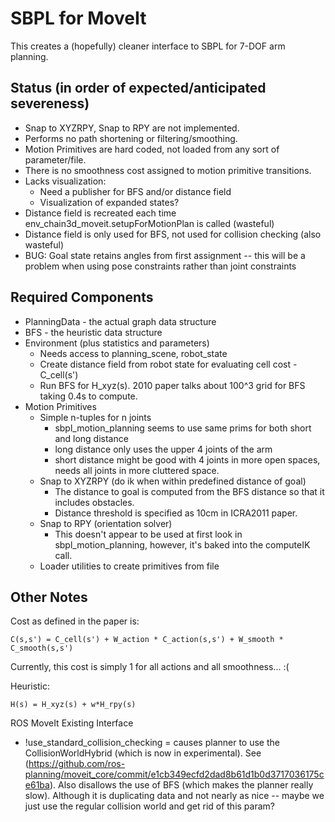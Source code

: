 # SBPL for MoveIt

This creates a (hopefully) cleaner interface to SBPL for 7-DOF arm planning.

## Status (in order of expected/anticipated severeness)
 * Snap to XYZRPY, Snap to RPY are not implemented.
 * Performs no path shortening or filtering/smoothing.
 * Motion Primitives are hard coded, not loaded from any sort of parameter/file.
 * There is no smoothness cost assigned to motion primitive transitions.
 * Lacks visualization:
   * Need a publisher for BFS and/or distance field
   * Visualization of expanded states?
 * Distance field is recreated each time env_chain3d_moveit.setupForMotionPlan is called (wasteful)
 * Distance field is only used for BFS, not used for collision checking (also wasteful)
 * BUG: Goal state retains angles from first assignment -- this will be a problem when using pose constraints rather than joint constraints

## Required Components
 * PlanningData - the actual graph data structure
 * BFS - the heuristic data structure
 * Environment (plus statistics and parameters)
   * Needs access to planning_scene, robot_state
   * Create distance field from robot state for evaluating cell cost - C_cell(s')
   * Run BFS for H_xyz(s). 2010 paper talks about 100^3 grid for BFS taking 0.4s to compute.
 * Motion Primitives
   * Simple n-tuples for n joints
     * sbpl_motion_planning seems to use same prims for both short and long distance
     * long distance only uses the upper 4 joints of the arm
     * short distance might be good with 4 joints in more open spaces, needs all joints in more cluttered space.
   * Snap to XYZRPY (do ik when within predefined distance of goal)
     * The distance to goal is computed from the BFS distance so that it includes obstacles.
     * Distance threshold is specified as 10cm in ICRA2011 paper.
   * Snap to RPY (orientation solver)
     * This doesn't appear to be used at first look in sbpl_motion_planning, however,
       it's baked into the computeIK call.
   * Loader utilities to create primitives from file

## Other Notes

Cost as defined in the paper is:

    C(s,s') = C_cell(s') + W_action * C_action(s,s') + W_smooth * C_smooth(s,s')

Currently, this cost is simply 1 for all actions and all smoothness... :(

Heuristic:

    H(s) = H_xyz(s) + w*H_rpy(s)

ROS MoveIt Existing Interface
 * !use_standard_collision_checking = causes planner to use the CollisionWorldHybrid (which is now in experimental).
   See (https://github.com/ros-planning/moveit_core/commit/e1cb349ecfd2dad8b61d1b0d3717036175ce61ba).
   Also disallows the use of BFS (which makes the planner really slow).
   Although it is duplicating data and not nearly as nice -- maybe we just use the regular collision world and get rid of this param?
